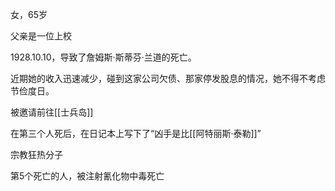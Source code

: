 女，65岁

父亲是一位上校

1928.10.10，导致了詹姆斯·斯蒂芬·兰道的死亡。

近期她的收入迅速减少，碰到这家公司欠债、那家停发股息的情况，她不得不考虑节俭度日。

被邀请前往[[士兵岛]]

在第三个人死后，在日记本上写下了“凶手是比[[阿特丽斯·泰勒]]”

宗教狂热分子

第5个死亡的人，被注射氰化物中毒死亡